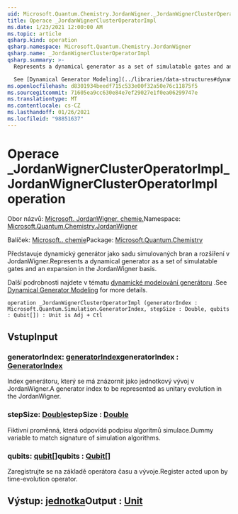```yaml
---
uid: Microsoft.Quantum.Chemistry.JordanWigner._JordanWignerClusterOperatorImpl
title: Operace _JordanWignerClusterOperatorImpl
ms.date: 1/23/2021 12:00:00 AM
ms.topic: article
qsharp.kind: operation
qsharp.namespace: Microsoft.Quantum.Chemistry.JordanWigner
qsharp.name: _JordanWignerClusterOperatorImpl
qsharp.summary: >-
  Represents a dynamical generator as a set of simulatable gates and an expansion in the JordanWigner basis.

  See [Dynamical Generator Modeling](../libraries/data-structures#dynamical-generator-modeling) for more details.
ms.openlocfilehash: d8301934beedf715c533e00f32a50e76c11875f5
ms.sourcegitcommit: 71605ea9cc630e84e7ef29027e1f0ea06299747e
ms.translationtype: MT
ms.contentlocale: cs-CZ
ms.lasthandoff: 01/26/2021
ms.locfileid: "98851637"
---
```

# <a name="_jordanwignerclusteroperatorimpl-operation"></a><span data-ttu-id="c209a-102">Operace _JordanWignerClusterOperatorImpl</span><span class="sxs-lookup"><span data-stu-id="c209a-102">_JordanWignerClusterOperatorImpl operation</span></span>

<span data-ttu-id="c209a-103">Obor názvů: [Microsoft. JordanWigner. chemie.](xref:Microsoft.Quantum.Chemistry.JordanWigner)</span><span class="sxs-lookup"><span data-stu-id="c209a-103">Namespace: [Microsoft.Quantum.Chemistry.JordanWigner](xref:Microsoft.Quantum.Chemistry.JordanWigner)</span></span>

<span data-ttu-id="c209a-104">Balíček: [Microsoft.. chemie](https://nuget.org/packages/Microsoft.Quantum.Chemistry)</span><span class="sxs-lookup"><span data-stu-id="c209a-104">Package: [Microsoft.Quantum.Chemistry](https://nuget.org/packages/Microsoft.Quantum.Chemistry)</span></span>


<span data-ttu-id="c209a-105">Představuje dynamický generátor jako sadu simulovaných bran a rozšíření v JordanWigner.</span><span class="sxs-lookup"><span data-stu-id="c209a-105">Represents a dynamical generator as a set of simulatable gates and an expansion in the JordanWigner basis.</span></span>

<span data-ttu-id="c209a-106">Další podrobnosti najdete v tématu [dynamické modelování generátoru](../libraries/data-structures#dynamical-generator-modeling) .</span><span class="sxs-lookup"><span data-stu-id="c209a-106">See [Dynamical Generator Modeling](../libraries/data-structures#dynamical-generator-modeling) for more details.</span></span>

```qsharp
operation _JordanWignerClusterOperatorImpl (generatorIndex : Microsoft.Quantum.Simulation.GeneratorIndex, stepSize : Double, qubits : Qubit[]) : Unit is Adj + Ctl
```


## <a name="input"></a><span data-ttu-id="c209a-107">Vstup</span><span class="sxs-lookup"><span data-stu-id="c209a-107">Input</span></span>

### <a name="generatorindex--generatorindex"></a><span data-ttu-id="c209a-108">generatorIndex: [generatorIndex](xref:Microsoft.Quantum.Simulation.GeneratorIndex)</span><span class="sxs-lookup"><span data-stu-id="c209a-108">generatorIndex : [GeneratorIndex](xref:Microsoft.Quantum.Simulation.GeneratorIndex)</span></span>

<span data-ttu-id="c209a-109">Index generátoru, který se má znázornit jako jednotkový vývoj v JordanWigner.</span><span class="sxs-lookup"><span data-stu-id="c209a-109">A generator index to be represented as unitary evolution in the JordanWigner.</span></span>


### <a name="stepsize--double"></a><span data-ttu-id="c209a-110">stepSize: [Double](xref:microsoft.quantum.lang-ref.double)</span><span class="sxs-lookup"><span data-stu-id="c209a-110">stepSize : [Double](xref:microsoft.quantum.lang-ref.double)</span></span>

<span data-ttu-id="c209a-111">Fiktivní proměnná, která odpovídá podpisu algoritmů simulace.</span><span class="sxs-lookup"><span data-stu-id="c209a-111">Dummy variable to match signature of simulation algorithms.</span></span>


### <a name="qubits--qubit"></a><span data-ttu-id="c209a-112">qubits: [qubit](xref:microsoft.quantum.lang-ref.qubit)[]</span><span class="sxs-lookup"><span data-stu-id="c209a-112">qubits : [Qubit](xref:microsoft.quantum.lang-ref.qubit)[]</span></span>

<span data-ttu-id="c209a-113">Zaregistrujte se na základě operátora času a vývoje.</span><span class="sxs-lookup"><span data-stu-id="c209a-113">Register acted upon by time-evolution operator.</span></span>



## <a name="output--unit"></a><span data-ttu-id="c209a-114">Výstup: [jednotka](xref:microsoft.quantum.lang-ref.unit)</span><span class="sxs-lookup"><span data-stu-id="c209a-114">Output : [Unit](xref:microsoft.quantum.lang-ref.unit)</span></span>

